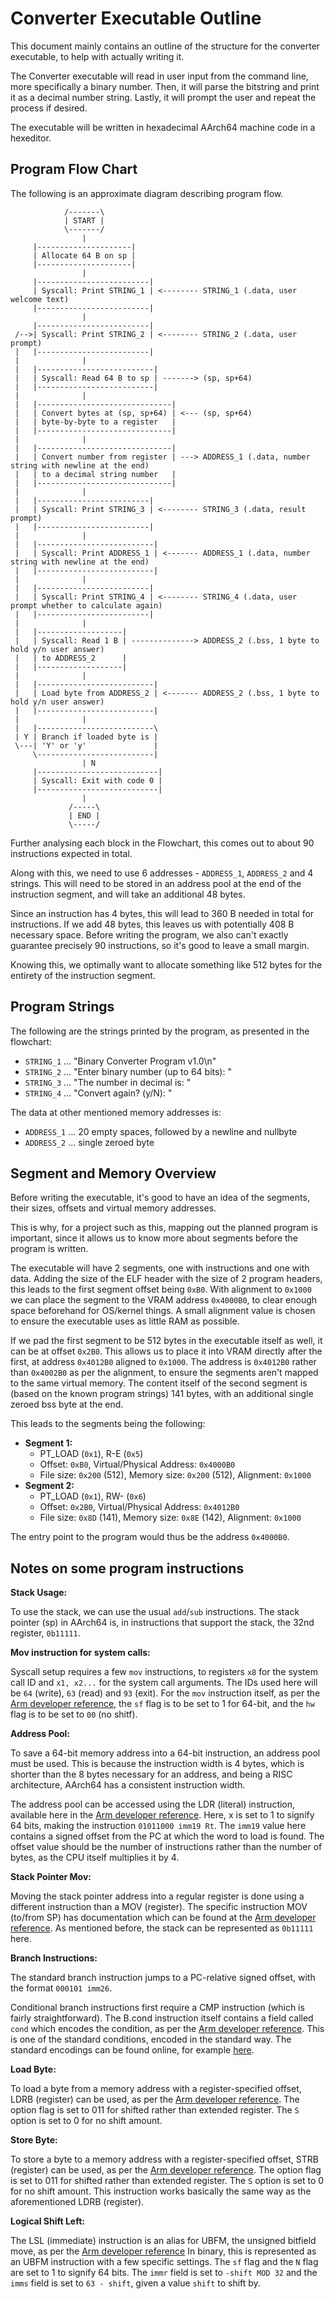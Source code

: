 # Converter Executable Outline

This document mainly contains an outline of the structure for the converter executable, to help with actually writing it.

The Converter executable will read in user input from the command line, more specifically a binary number.
Then, it will parse the bitstring and print it as a decimal number string.
Lastly, it will prompt the user and repeat the process if desired.

The executable will be written in hexadecimal AArch64 machine code in a hexeditor.

## Program Flow Chart

The following is an approximate diagram describing program flow.

```
            /-------\
            | START |
            \-------/
                |
     |---------------------|
     | Allocate 64 B on sp |
     |---------------------|
                |
     |-------------------------|
     | Syscall: Print STRING_1 | <-------- STRING_1 (.data, user welcome text)
     |-------------------------|
                |
     |-------------------------|
 /-->| Syscall: Print STRING_2 | <-------- STRING_2 (.data, user prompt)
 |   |-------------------------|
 |              |
 |   |--------------------------|
 |   | Syscall: Read 64 B to sp | -------> (sp, sp+64)
 |   |--------------------------|
 |              |
 |   |------------------------------|
 |   | Convert bytes at (sp, sp+64) | <--- (sp, sp+64)
 |   | byte-by-byte to a register   |
 |   |------------------------------|
 |              |
 |   |------------------------------|
 |   | Convert number from register | ---> ADDRESS_1 (.data, number string with newline at the end)
 |   | to a decimal string number   |
 |   |------------------------------|
 |              |
 |   |-------------------------|
 |   | Syscall: Print STRING_3 | <-------- STRING_3 (.data, result prompt)
 |   |-------------------------|
 |              |
 |   |--------------------------|
 |   | Syscall: Print ADDRESS_1 | <------- ADDRESS_1 (.data, number string with newline at the end)
 |   |--------------------------|
 |              |
 |   |-------------------------|
 |   | Syscall: Print STRING_4 | <-------- STRING_4 (.data, user prompt whether to calculate again)
 |   |-------------------------|
 |              |
 |   |-------------------|
 |   | Syscall: Read 1 B | --------------> ADDRESS_2 (.bss, 1 byte to hold y/n user answer)
 |   | to ADDRESS_2      |
 |   |-------------------|
 |              |
 |   |--------------------------|
 |   | Load byte from ADDRESS_2 | <------- ADDRESS_2 (.bss, 1 byte to hold y/n user answer)
 |   |--------------------------|
 |              |
 |   |--------------------------\
 | Y | Branch if loaded byte is |
 \---| 'Y' or 'y'               |
     \--------------------------|
                | N
     |---------------------------|
     | Syscall: Exit with code 0 |
     |---------------------------|
                |
             /-----\
             | END |
             \-----/
```

Further analysing each block in the Flowchart, this comes out to about 90 instructions expected in total.

Along with this, we need to use 6 addresses - `ADDRESS_1`, `ADDRESS_2` and 4 strings.
This will need to be stored in an address pool at the end of the instruction segment, and will take an additional 48 bytes.

Since an instruction has 4 bytes, this will lead to 360 B needed in total for instructions.
If we add 48 bytes, this leaves us with potentially 408 B necessary space.
Before writing the program, we also can't exactly guarantee precisely 90 instructions, so it's good to leave a small margin.

Knowing this, we optimally want to allocate something like 512 bytes for the entirety of the instruction segment.

## Program Strings

The following are the strings printed by the program, as presented in the flowchart:

- `STRING_1` ... "Binary Converter Program v1.0\n"
- `STRING_2` ... "Enter binary number (up to 64 bits): "
- `STRING_3` ... "The number in decimal is: "
- `STRING_4` ... "Convert again? (y/N): "

The data at other mentioned memory addresses is:

- `ADDRESS_1` ... 20 empty spaces, followed by a newline and nullbyte
- `ADDRESS_2` ... single zeroed byte

## Segment and Memory Overview

Before writing the executable, it's good to have an idea of the segments, their sizes, offsets and virtual memory addresses.

This is why, for a project such as this, mapping out the planned program is important, since it allows us to know more about segments before the program is written.

The executable will have 2 segments, one with instructions and one with data.
Adding the size of the ELF header with the size of 2 program headers, this leads to the first segment offset being `0xB0`.
With alignment to `0x1000` we can place the segment to the VRAM address `0x4000B0`, to clear enough space beforehand for OS/kernel things.
A small alignment value is chosen to ensure the executable uses as little RAM as possible.

If we pad the first segment to be 512 bytes in the executable itself as well, it can be at offset `0x2B0`.
This allows us to place it into VRAM directly after the first, at address `0x4012B0` aligned to `0x1000`.
The address is `0x4012B0` rather than `0x4002B0` as per the alignment, to ensure the segments aren't mapped to the same virtual memory.
The content itself of the second segment is (based on the known program strings) 141 bytes, with an additional single zeroed bss byte at the end.

This leads to the segments being the following:

- **Segment 1:**
  - PT_LOAD (`0x1`), R-E (`0x5`)
  - Offset: `0xB0`, Virtual/Physical Address: `0x4000B0`
  - File size: `0x200` (512), Memory size: `0x200` (512), Alignment: `0x1000`
- **Segment 2:**
  - PT_LOAD (`0x1`), RW- (`0x6`)
  - Offset: `0x2B0`, Virtual/Physical Address: `0x4012B0`
  - File size: `0x8D` (141), Memory size: `0x8E` (142), Alignment: `0x1000`

The entry point to the program would thus be the address `0x4000B0`.

## Notes on some program instructions

**Stack Usage:**

To use the stack, we can use the usual `add`/`sub` instructions.
The stack pointer (sp) in AArch64 is, in instructions that support the stack, the 32nd register, `0b11111`.

**Mov instruction for system calls:**

Syscall setup requires a few `mov` instructions, to registers `x8` for the system call ID and `x1, x2...` for the system call arguments.
The IDs used here will be `64` (write), `63` (read) and `93` (exit).
For the `mov` instruction itself, as per the 
[Arm developer reference](https://developer.arm.com/documentation/ddi0596/2020-12/Base-Instructions/MOV--wide-immediate---Move--wide-immediate---an-alias-of-MOVZ-), 
the `sf` flag is to be set to 1 for 64-bit, and the `hw` flag is to be set to `00` (no shitf).

**Address Pool:**

To save a 64-bit memory address into a 64-bit instruction, an address pool must be used.
This is because the instruction width is 4 bytes, which is shorter than the 8 bytes necessary for an address,
and being a RISC architecture, AArch64 has a consistent instruction width.

The address pool can be accessed using the LDR (literal) instruction, available here in the
[Arm developer reference](https://developer.arm.com/documentation/ddi0596/2020-12/Base-Instructions/LDR--literal---Load-Register--literal--).
Here, x is set to 1 to signify 64 bits, making the instruction `01011000 imm19 Rt`.
The `imm19` value here contains a signed offset from the PC at which the word to load is found.
The offset value should be the number of instructions rather than the number of bytes, as the CPU itself multiplies it by 4.

**Stack Pointer Mov:**

Moving the stack pointer address into a regular register is done using a different instruction than a MOV (register).
The specific instruction MOV (to/from SP) has documentation which can be found at the
[Arm developer reference](https://developer.arm.com/documentation/ddi0602/2020-12/Base-Instructions/MOV--to-from-SP---Move-between-register-and-stack-pointer--an-alias-of-ADD--immediate--).
As mentioned before, the stack can be represented as `0b11111` here.

**Branch Instructions:**

The standard branch instruction jumps to a PC-relative signed offset, with the format `000101 imm26`.

Conditional branch instructions first require a CMP instruction (which is fairly straightforward).
The B.cond instruction itself contains a field called `cond` which encodes the condition, as per the
[Arm developer reference](https://developer.arm.com/documentation/ddi0596/2020-12/Base-Instructions/B-cond--Branch-conditionally-?lang=en).
This is one of the standard conditions, encoded in the standard way.
The standard encodings can be found online, for example [here](https://finkmartin.com/aarch64/b_cond.html).

**Load Byte:**

To load a byte from a memory address with a register-specified offset, LDRB (register) can be used, as per the
[Arm developer reference](https://developer.arm.com/documentation/ddi0596/2020-12/Base-Instructions/LDRB--register---Load-Register-Byte--register--).
The option flag is set to 011 for shifted rather than extended register.
The `S` option is set to 0 for no shift amount.

**Store Byte:**

To store a byte to a memory address with a register-specified offset, STRB (register) can be used, as per the
[Arm developer reference](https://developer.arm.com/documentation/ddi0596/2020-12/Base-Instructions/STRB--register---Store-Register-Byte--register--).
The option flag is set to 011 for shifted rather than extended register.
The `S` option is set to 0 for no shift amount.
This instruction works basically the same way as the aforementioned LDRB (register).

**Logical Shift Left:**

The LSL (immediate) instruction is an alias for UBFM, the unsigned bitfield move, as per the
[Arm developer reference](https://developer.arm.com/documentation/ddi0596/2020-12/Base-Instructions/LSL--immediate---Logical-Shift-Left--immediate---an-alias-of-UBFM-)
In binary, this is represented as an UBFM instruction with a few specific settings.
The `sf` flag and the `N` flag are set to 1 to signify 64 bits.
The `immr` field is set to `-shift MOD 32` and the `imms` field is set to `63 - shift`, given a value `shift` to shift by.


